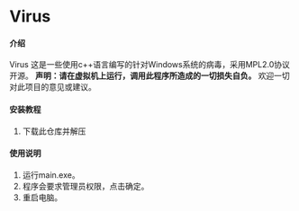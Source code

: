 # Virus

#### 介绍

Virus
这是一些使用c++语言编写的针对Windows系统的病毒，采用MPL2.0协议开源。
 **声明：请在虚拟机上运行，调用此程序所造成的一切损失自负。** 
欢迎一切对此项目的意见或建议。

#### 安装教程

1. 下载此仓库并解压

#### 使用说明

1. 运行main.exe。
2. 程序会要求管理员权限，点击确定。
3. 重启电脑。
